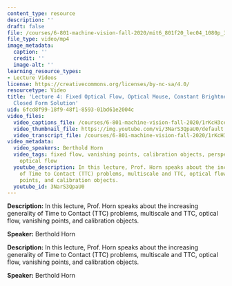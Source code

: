 ```yaml
---
content_type: resource
description: ''
draft: false
file: /courses/6-801-machine-vision-fall-2020/mit6_801f20_lec04_1080p_360p_16_9.mp4
file_type: video/mp4
image_metadata:
  caption: ''
  credit: ''
  image-alt: ''
learning_resource_types:
- Lecture Videos
license: https://creativecommons.org/licenses/by-nc-sa/4.0/
resourcetype: Video
title: 'Lecture 4: Fixed Optical Flow, Optical Mouse, Constant Brightness Assumption,
  Closed Form Solution'
uid: 6fcd8f99-18f9-48f1-8593-01bd61e2004c
video_files:
  video_captions_file: /courses/6-801-machine-vision-fall-2020/1rKcH3ceWclO_-6lVKTJZJ9RRqXm1JZt8_transcript.webvtt
  video_thumbnail_file: https://img.youtube.com/vi/3NarS3QpaU0/default.jpg
  video_transcript_file: /courses/6-801-machine-vision-fall-2020/1rKcH3ceWclO_-6lVKTJZJ9RRqXm1JZt8_transcript.pdf
video_metadata:
  video_speakers: Berthold Horn
  video_tags: fixed flow, vanishing points, calibration objects, perspective projection,
    optical flow
  youtube_description: In this lecture, Prof. Horn speaks about the increasing generality
    of Time to Contact (TTC) problems, multiscale and TTC, optical flow, vanishing
    points, and calibration objects.
  youtube_id: 3NarS3QpaU0
---
```

**Description:** In this lecture, Prof. Horn speaks about the increasing generality of Time to Contact (TTC) problems, multiscale and TTC, optical flow, vanishing points, and calibration objects.

**Speaker:** Berthold Horn

**Description:** In this lecture, Prof. Horn speaks about the increasing generality of Time to Contact (TTC) problems, multiscale and TTC, optical flow, vanishing points, and calibration objects.

**Speaker:** Berthold Horn

